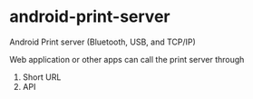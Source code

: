 # android-print-server
Android Print server (Bluetooth, USB, and TCP/IP)

Web application or other apps can call the print server through

1. Short URL
2. API



